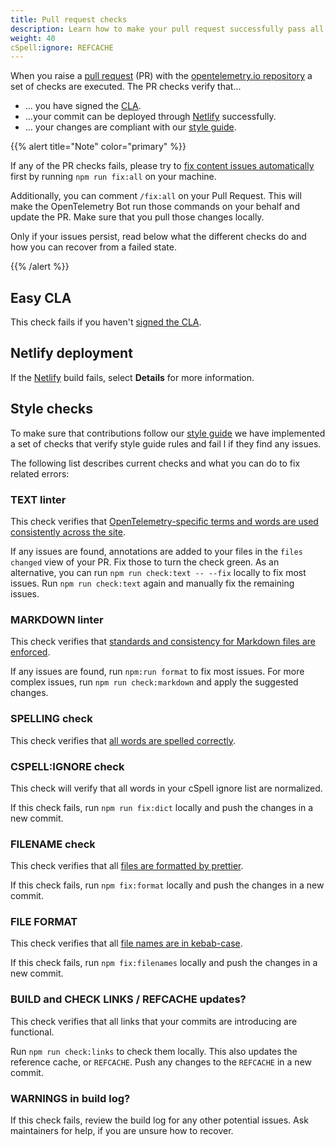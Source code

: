 ```yaml
---
title: Pull request checks
description: Learn how to make your pull request successfully pass all checks
weight: 40
cSpell:ignore: REFCACHE
---
```


When you raise a
[pull request](https://docs.github.com/en/get-started/learning-about-github/github-glossary#pull-request)
(PR) with the
[opentelemetry.io repository](https://github.com/open-telemetry/opentelemetry.io)
a set of checks are executed. The PR checks verify that...

- … you have signed the [CLA](#easy-cla).
- …your commit can be deployed through [Netlify](#netlify-deployment)
  successfully.
- … your changes are compliant with our [style guide](#style-checks).

{{% alert title="Note" color="primary" %}}

If any of the PR checks fails, please try to
[fix content issues automatically](/docs/contributing/requirements#fix-content-issues-automatically)
first by running `npm run fix:all` on your machine.

Additionally, you can comment `/fix:all` on your Pull Request. This will make
the OpenTelemetry Bot run those commands on your behalf and update the PR. Make
sure that you pull those changes locally.

Only if your issues persist, read below what the different checks do and how you
can recover from a failed state.

{{% /alert %}}

## Easy CLA

This check fails if you haven't
[signed the CLA](/docs/contributing/requirements#sign-the-cla).

## Netlify deployment

If the [Netlify](https://www.netlify.com/) build fails, select **Details** for
more information.

## Style checks

To make sure that contributions follow our
[style guide](/docs/contributing/style-guide) we have implemented a set of
checks that verify style guide rules and fail l if they find any issues.

The following list describes current checks and what you can do to fix related
errors:

### TEXT linter

This check verifies that
[OpenTelemetry-specific terms and words are used consistently across the site](/docs/contributing/style-guide#opentelemetryio-word-list).

If any issues are found, annotations are added to your files in the
`files changed` view of your PR. Fix those to turn the check green. As an
alternative, you can run `npm run check:text -- --fix` locally to fix most
issues. Run `npm run check:text` again and manually fix the remaining issues.

### MARKDOWN linter

This check verifies that
[standards and consistency for Markdown files are enforced](/docs/contributing/style-guide#markdown-standards).

If any issues are found, run `npm:run format` to fix most issues. For more
complex issues, run `npm run check:markdown` and apply the suggested changes.

### SPELLING check

This check verifies that
[all words are spelled correctly](/docs/contributing/style-guide#spell-checking).

### CSPELL:IGNORE check

This check will verify that all words in your cSpell ignore list are normalized.

If this check fails, run `npm run fix:dict` locally and push the changes in a
new commit.

### FILENAME check

This check verifies that all
[files are formatted by prettier](/docs/contributing/style-guide#file-format).

If this check fails, run `npm fix:format` locally and push the changes in a new
commit.

### FILE FORMAT

This check verifies that all
[file names are in kebab-case](/docs/contributing/style-guide#file-names).

If this check fails, run `npm fix:filenames` locally and push the changes in a
new commit.

### BUILD and CHECK LINKS / REFCACHE updates?

This check verifies that all links that your commits are introducing are
functional.

Run `npm run check:links` to check them locally. This also updates the reference
cache, or `REFCACHE`. Push any changes to the `REFCACHE` in a new commit.

### WARNINGS in build log?

If this check fails, review the build log for any other potential issues. Ask
maintainers for help, if you are unsure how to recover.
